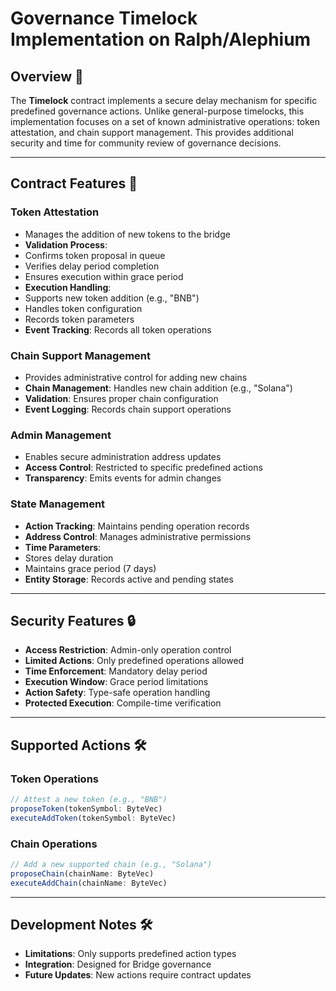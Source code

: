 # Governance Timelock Implementation on Ralph/Alephium

## Overview 🎯
The **Timelock** contract implements a secure delay mechanism for specific predefined governance actions. Unlike general-purpose timelocks, this implementation focuses on a set of known administrative operations: token attestation, and chain support management. This provides additional security and time for community review of governance decisions.

---

## Contract Features 🚀

### **Token Attestation**
- Manages the addition of new tokens to the bridge
- **Validation Process**:
 - Confirms token proposal in queue
 - Verifies delay period completion
 - Ensures execution within grace period
- **Execution Handling**:
 - Supports new token addition (e.g., "BNB")
 - Handles token configuration
 - Records token parameters
- **Event Tracking**: Records all token operations

### **Chain Support Management**
- Provides administrative control for adding new chains
- **Chain Management**: Handles new chain addition (e.g., "Solana")
- **Validation**: Ensures proper chain configuration
- **Event Logging**: Records chain support operations

### **Admin Management**
- Enables secure administration address updates
- **Access Control**: Restricted to specific predefined actions
- **Transparency**: Emits events for admin changes

### **State Management**
- **Action Tracking**: Maintains pending operation records
- **Address Control**: Manages administrative permissions
- **Time Parameters**: 
 - Stores delay duration
 - Maintains grace period (7 days)
- **Entity Storage**: Records active and pending states

---

## Security Features 🔒
- **Access Restriction**: Admin-only operation control
- **Limited Actions**: Only predefined operations allowed
- **Time Enforcement**: Mandatory delay period
- **Execution Window**: Grace period limitations
- **Action Safety**: Type-safe operation handling
- **Protected Execution**: Compile-time verification

---

## Supported Actions 🛠️

### Token Operations
```typescript
// Attest a new token (e.g., "BNB")
proposeToken(tokenSymbol: ByteVec)
executeAddToken(tokenSymbol: ByteVec)
```

### Chain Operations
```typescript
// Add a new supported chain (e.g., "Solana")
proposeChain(chainName: ByteVec)
executeAddChain(chainName: ByteVec)
```

---

## Development Notes 🛠️
- **Limitations**: Only supports predefined action types
- **Integration**: Designed for Bridge governance
- **Future Updates**: New actions require contract updates